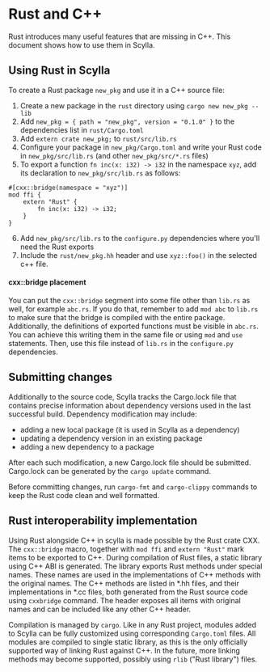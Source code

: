 # Rust and C++

Rust introduces many useful features that are missing in C++. This document
shows how to use them in Scylla.

## Using Rust in Scylla

To create a Rust package `new_pkg` and use it in a C++ source file:
1. Create a new package in the `rust` directory using `cargo new new_pkg --lib`
2. Add `new_pkg = { path = "new_pkg", version = "0.1.0" }` to the dependencies list in `rust/Cargo.toml`
3. Add `extern crate new_pkg;` to `rust/src/lib.rs`
4. Configure your package in `new_pkg/Cargo.toml` and write your Rust code in `new_pkg/src/lib.rs` (and other `new_pkg/src/*.rs` files)
5. To export a function `fn inc(x: i32) -> i32` in the namespace `xyz`, add its declaration to `new_pkg/src/lib.rs` as follows:
```
#[cxx::bridge(namespace = "xyz")]
mod ffi {
    extern "Rust" {
        fn inc(x: i32) -> i32;
    }
}
```
6. Add `new_pkg/src/lib.rs` to the `configure.py` dependencies where you'll need the Rust exports
7. Include the `rust/new_pkg.hh` header and use `xyz::foo()` in the selected c++ file.

#### cxx::bridge placement

You can put the `cxx::bridge` segment into some file other than `lib.rs` as well, for example `abc.rs`. If you do that, remember to add `mod abc` to `lib.rs` to make sure that the bridge is compiled with the entire package.
Additionally, the definitions of exported functions must be visible in `abc.rs`. You can achieve this writing them in the same file or using `mod` and `use` statements.
Then, use this file instead of `lib.rs` in the `configure.py` dependencies.

## Submitting changes

Additionally to the source code, Scylla tracks the Cargo.lock file that contains precise information about dependency
versions used in the last successful build. Dependency modification may include:
 * adding a new local package (it is used in Scylla as a dependency)
 * updating a dependency version in an existing package
 * adding a new dependency to a package

After each such modification, a new Cargo.lock file should be submitted. Cargo.lock can be generated
by the `cargo update` command.

Before committing changes, run `cargo-fmt` and `cargo-clippy` commands to keep the Rust code clean and well formatted.

## Rust interoperability implementation

Using Rust alongside C++ in scylla is made possible by the Rust crate CXX. The `cxx::bridge` macro,
together with `mod ffi` and `extern "Rust"` mark items to be exported to C++. During compilation
of Rust files, a static library using C++ ABI is generated. The library exports Rust methods under
special names. These names are used in the implementations of C++ methods with the original names.
The C++ methods are listed in *.hh files, and their implementations in *.cc files, both generated
from the Rust source code using `cxxbridge` command.
The header exposes all items with original names and can be included like any other C++ header.

Compilation is managed by `cargo`. Like in any Rust project, modules added to Scylla can be fully
customized using corresponding `Cargo.toml` files. All modules are compiled to single static
library, as this is the only officially supported way of linking Rust against C++.
In the future, more linking methods may become supported, possibly using `rlib` ("Rust library") files.
